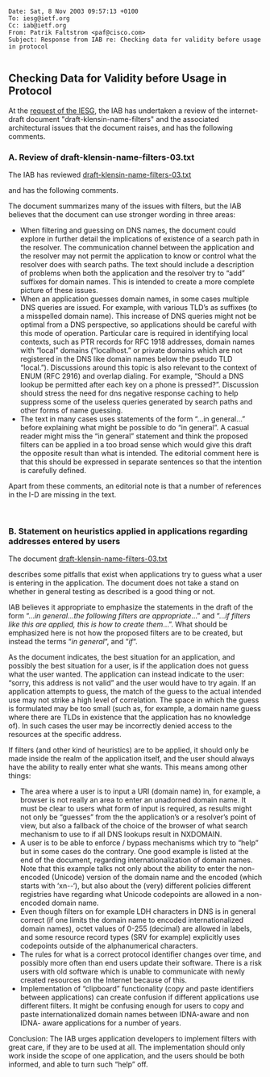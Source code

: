 

```

Date: Sat, 8 Nov 2003 09:57:13 +0100 
To: iesg@ietf.org 
Cc: iab@ietf.org 
From: Patrik Faltstrom <paf@cisco.com> 
Subject: Response from IAB re: Checking data for validity before usage in protocol


```

Checking Data for Validity before Usage in Protocol
---------------------------------------------------


At the [request of the IESG](/documents/correspondence-reports-documents/docs2003/2003-10-02-iesg-dns-validity-check-query/), the IAB has undertaken a review of the internet- draft document "draft-klensin-name-filters" and the associated architectural issues that the document raises, and has the following comments. 


### A. Review of draft-klensin-name-filters-03.txt


 The IAB has reviewed [draft-klensin-name-filters-03.txt](/wp-content/IAB-uploads/2011/03/draft-klensin-name-filters-03.txt)  

 and has the following comments. 


 The document summarizes many of the issues with filters, but the IAB believes that the document can use stronger wording in three areas: 


* When filtering and guessing on DNS names, the document could explore in further detail the implications of existence of a search path in the resolver. The communication channel between the application and the resolver may not permit the application to know or control what the resolver does with search paths. The text should include a description of problems when both the application and the resolver try to “add” suffixes for domain names. This is intended to create a more complete picture of these issues.
* When an application guesses domain names, in some cases multiple DNS queries are issued. For example, with various TLD’s as suffixes (to a misspelled domain name). This increase of DNS queries might not be optimal from a DNS perspective, so applications should be careful with this mode of operation. Particular care is required in identifying local contexts, such as PTR records for RFC 1918 addresses, domain names with “local” domains (“localhost.” or private domains which are not registered in the DNS like domain names below the pseudo TLD “local.”). Discussions around this topic is also relevant to the context of ENUM (RFC 2916) and overlap dialing. For example, “Should a DNS lookup be permitted after each key on a phone is pressed?”. Discussion should stress the need for dns negative response caching to help suppress some of the useless queries generated by search paths and other forms of name guessing.
* The text in many cases uses statements of the form “…in general…” before explaining what might be possible to do “in general”. A casual reader might miss the “in general” statement and think the proposed filters can be applied in a too broad sense which would give this draft the opposite result than what is intended. The editorial comment here is that this should be expressed in separate sentences so that the intention is carefully defined.


 Apart from these comments, an editorial note is that a number of references in the I-D are missing in the text. 


 


### B. Statement on heuristics applied in applications regarding addresses entered by users


The document [draft-klensin-name-filters-03.txt](/wp-content/IAB-uploads/2011/03/draft-klensin-name-filters-03.txt)  

 describes some pitfalls that exist when applications try to guess what a user is entering in the application. The document does not take a stand on whether in general testing as described is a good thing or not. 


 IAB believes it appropriate to emphasize the statements in the draft of the form “…*in general*…*the following filters are appropriate*…” and “…*if filters like this are applied, this is how to create them*…”. What should be emphasized here is not how the proposed filters are to be created, but instead the terms “*in general*“, and “*if*“. 


 As the document indicates, the best situation for an application, and possibly the best situation for a user, is if the application does not guess what the user wanted. The application can instead indicate to the user: “sorry, this address is not valid” and the user would have to try again. If an application attempts to guess, the match of the guess to the actual intended use may not strike a high level of correlation. The space in which the guess is formulated may be too small (such as, for example, a domain name guess where there are TLDs in existence that the application has no knowledge of). In such cases the user may be incorrectly denied access to the resources at the specific address. 


 If filters (and other kind of heuristics) are to be applied, it should only be made inside the realm of the application itself, and the user should always have the ability to really enter what she wants. This means among other things:
 


* The area where a user is to input a URI (domain name) in, for example, a browser is not really an area to enter an unadorned domain name. It must be clear to users what form of input is required, as results might not only be “guesses” from the the application’s or a resolver’s point of view, but also a fallback of the choice of the browser of what search mechanism to use to if all DNS lookups result in NXDOMAIN.
* A user is to be able to enforce / bypass mechanisms which try to “help” but in some cases do the contrary. One good example is listed at the end of the document, regarding internationalization of domain names. Note that this example talks not only about the ability to enter the non- encoded (Unicode) version of the domain name and the encoded (which starts with ‘xn--‘), but also about the (very) different policies different registries have regarding what Unicode codepoints are allowed in a non-encoded domain name.
* Even though filters on for example LDH characters in DNS is in general correct (if one limits the domain name to encoded internationalized domain names), octet values of 0-255 (decimal) are allowed in labels, and some resource record types (SRV for example) explicitly uses codepoints outside of the alphanumerical characters.
* The rules for what is a correct protocol identifier changes over time, and possibly more often than end users update their software. There is a risk users with old software which is unable to communicate with newly created resources on the Internet because of this.
* Implementation of “clipboard” functionality (copy and paste identifiers between applications) can create confusion if different applications use different filters. It might be confusing enough for users to copy and paste internationalized domain names between IDNA-aware and non IDNA- aware applications for a number of years.


 Conclusion: The IAB urges application developers to implement filters with great care, if they are to be used at all. The implementation should only work inside the scope of one application, and the users should be both informed, and able to turn such “help” off. 


